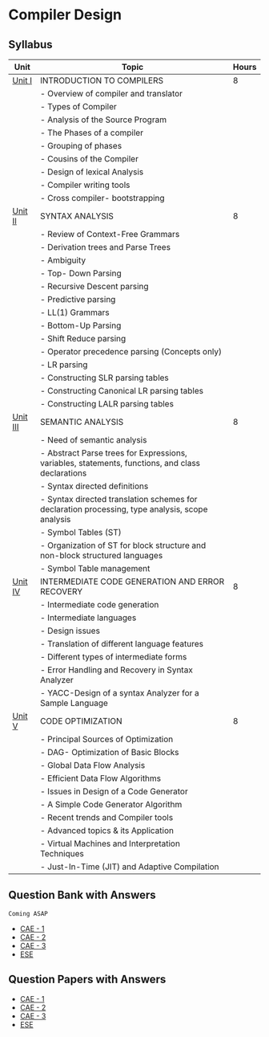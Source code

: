 # Compiler Design

## **Syllabus**

| Unit   | Topic                                               | Hours |
| ------ | --------------------------------------------------- | ----- |
| [Unit I](#) | INTRODUCTION TO COMPILERS                       | 8     |
|        | - Overview of compiler and translator               |       |
|        | - Types of Compiler                                 |       |
|        | - Analysis of the Source Program                    |       |
|        | - The Phases of a compiler                          |       |
|        | - Grouping of phases                                |       |
|        | - Cousins of the Compiler                           |       |
|        | - Design of lexical Analysis                        |       |
|        | - Compiler writing tools                            |       |
|        | - Cross compiler- bootstrapping                     |       |
| [Unit II](#) | SYNTAX ANALYSIS                                | 8     |
|        | - Review of Context-Free Grammars                   |       |
|        | - Derivation trees and Parse Trees                  |       |
|        | - Ambiguity                                         |       |
|        | - Top- Down Parsing                                 |       |
|        | - Recursive Descent parsing                         |       |
|        | - Predictive parsing                                |       |
|        | - LL(1) Grammars                                   |       |
|        | - Bottom-Up Parsing                                 |       |
|        | - Shift Reduce parsing                              |       |
|        | - Operator precedence parsing (Concepts only)      |       |
|        | - LR parsing                                       |       |
|        | - Constructing SLR parsing tables                   |       |
|        | - Constructing Canonical LR parsing tables           |       |
|        | - Constructing LALR parsing tables                  |       |
| [Unit III](#) | SEMANTIC ANALYSIS                             | 8     |
|        | - Need of semantic analysis                         |       |
|        | - Abstract Parse trees for Expressions, variables, statements, functions, and class declarations | |
|        | - Syntax directed definitions                       |       |
|        | - Syntax directed translation schemes for declaration processing, type analysis, scope analysis | |
|        | - Symbol Tables (ST)                                |       |
|        | - Organization of ST for block structure and non-block structured languages | |
|        | - Symbol Table management                           |       |
| [Unit IV](#) | INTERMEDIATE CODE GENERATION AND ERROR RECOVERY | 8 |
|        | - Intermediate code generation                      |       |
|        | - Intermediate languages                            |       |
|        | - Design issues                                     |       |
|        | - Translation of different language features        |       |
|        | - Different types of intermediate forms             |       |
|        | - Error Handling and Recovery in Syntax Analyzer    |       |
|        | - YACC-Design of a syntax Analyzer for a Sample Language | |
| [Unit V](#) | CODE OPTIMIZATION                               | 8     |
|        | - Principal Sources of Optimization                  |       |
|        | - DAG- Optimization of Basic Blocks                 |       |
|        | - Global Data Flow Analysis                         |       |
|        | - Efficient Data Flow Algorithms                    |       |
|        | - Issues in Design of a Code Generator               |       |
|        | - A Simple Code Generator Algorithm                 |       |
|        | - Recent trends and Compiler tools                   |       |
|        | - Advanced topics & its Application                  |       |
|        | - Virtual Machines and Interpretation Techniques     |       |
|        | - Just-In-Time (JIT) and Adaptive Compilation         |       |

## Question Bank with Answers
    Coming ASAP
- [CAE - 1]()
- [CAE - 2]()
- [CAE - 3]()
- [ESE]()

## Question Papers with Answers
- [CAE - 1]()
- [CAE - 2]()
- [CAE - 3]()
- [ESE]()